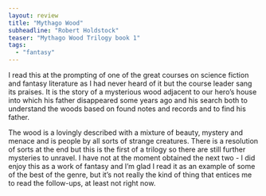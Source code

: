 ```yaml
---
layout: review
title: "Mythago Wood"
subheadline: "Robert Holdstock"
teaser: "Mythago Wood Trilogy book 1"
tags:
  - "fantasy"
---
```


I read this at the prompting of one of the great courses on science fiction and
fantasy literature as I had never heard of it but the course leader sang its
praises. It is the story of a mysterious wood adjacent to our hero’s house into
which his father disappeared some years ago and his search both to understand
the woods based on found notes and records and to find his father.

The wood is a lovingly described with a mixture of beauty, mystery and menace
and is people by all sorts of strange creatures. There is a resolution of sorts
at the end but this is the first of a trilogy so there are still further
mysteries to unravel. I have not at the moment obtained the next two - I did
enjoy this as a work of fantasy and I’m glad I read it as an example of some of
the best of the genre, but it’s not really the kind of thing that entices me to
read the follow-ups, at least not right now.
